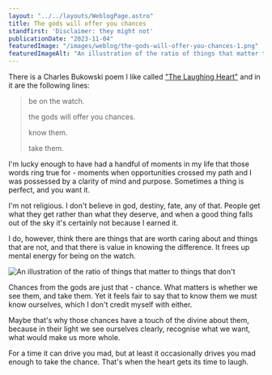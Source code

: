 ```yaml
---
layout: "../../layouts/WeblogPage.astro"
title: The gods will offer you chances
standfirst: 'Disclaimer: they might not'
publicationDate: "2023-11-04"
featuredImage: "/images/weblog/the-gods-will-offer-you-chances-1.png"
featuredImageAlt: "An illustration of the ratio of things that matter to things that don't"
---
```


There is a Charles Bukowski poem I like called ["The Laughing Heart"](https://thebestamericanpoetry.typepad.com/the_best_american_poetry/2008/11/the-laughing-he.html) and in it are the following lines:

> be on the watch.
>
> the gods will offer you chances.
>
> know them.
>
> take them.

I'm lucky enough to have had a handful of moments in my life that those words ring true for - moments when opportunities crossed my path and I was possessed by a clarity of mind and purpose. Sometimes a thing is perfect, and you want it.

I'm not religious. I don't believe in god, destiny, fate, any of that. People get what they get rather than what they deserve, and when a good thing falls out of the sky it's certainly not because I earned it.

I do, however, think there are things that are worth caring about and things that are not, and that there is value in knowing the difference. It frees up mental energy for being on the watch.

![An illustration of the ratio of things that matter to things that don't](/images/weblog/the-gods-will-offer-you-chances-1.png)

Chances from the gods are just that - chance. What matters is whether we see them, and take them. Yet it feels fair to say that to know them we must know ourselves, which I don't credit myself with either. 

Maybe that's why those chances have a touch of the divine about them, because in their light we see ourselves clearly, recognise what we want, what would make us more whole. 

For a time it can drive you mad, but at least it occasionally drives you mad enough to take the chance. That's when the heart gets its time to laugh.
